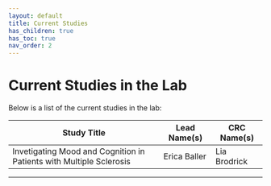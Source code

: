 ```yaml
---
layout: default
title: Current Studies
has_children: true
has_toc: true
nav_order: 2
---
```


# Current Studies in the Lab

Below is a list of the current studies in the lab:

| Study Title |    Lead Name(s)    |               CRC Name(s)                |
| ------------- | --------------- | --------------------------------- |
| Invetigating Mood and Cognition in Patients with Multiple Sclerosis   | Erica Baller | Lia Brodrick |

---------------------------------------------------------------------------------


